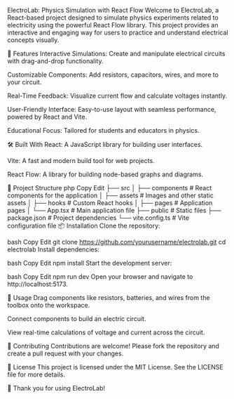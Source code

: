 ElectroLab: Physics Simulation with React Flow
Welcome to ElectroLab, a React-based project designed to simulate physics experiments related to electricity using the powerful React Flow library. This project provides an interactive and engaging way for users to practice and understand electrical concepts visually.

🚀 Features
Interactive Simulations: Create and manipulate electrical circuits with drag-and-drop functionality.

Customizable Components: Add resistors, capacitors, wires, and more to your circuit.

Real-Time Feedback: Visualize current flow and calculate voltages instantly.

User-Friendly Interface: Easy-to-use layout with seamless performance, powered by React and Vite.

Educational Focus: Tailored for students and educators in physics.

🛠️ Built With
React: A JavaScript library for building user interfaces.

Vite: A fast and modern build tool for web projects.

React Flow: A library for building node-based graphs and diagrams.

📂 Project Structure
php
Copy
Edit
├── src
│   ├── components       # React components for the application
│   ├── assets           # Images and other static assets
│   ├── hooks            # Custom React hooks
│   ├── pages            # Application pages
│   └── App.tsx          # Main application file
├── public               # Static files
├── package.json         # Project dependencies
└── vite.config.ts       # Vite configuration file
📦 Installation
Clone the repository:

bash
Copy
Edit
git clone https://github.com/yourusername/electrolab.git
cd electrolab
Install dependencies:

bash
Copy
Edit
npm install
Start the development server:

bash
Copy
Edit
npm run dev
Open your browser and navigate to http://localhost:5173.

📘 Usage
Drag components like resistors, batteries, and wires from the toolbox onto the workspace.

Connect components to build an electric circuit.

View real-time calculations of voltage and current across the circuit.

🤝 Contributing
Contributions are welcome! Please fork the repository and create a pull request with your changes.

📝 License
This project is licensed under the MIT License. See the LICENSE file for more details.

🌟 Thank you for using ElectroLab!